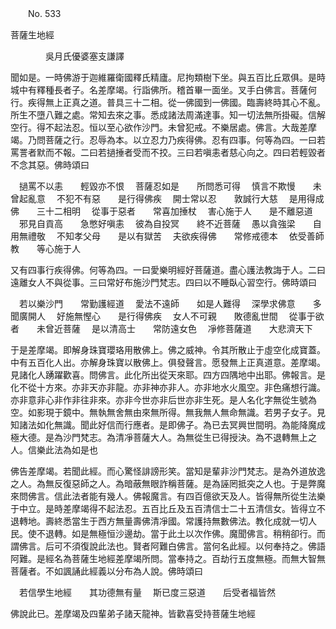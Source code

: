﻿　　No. 533

菩薩生地經

　　　　吳月氏優婆塞支謙譯


聞如是。一時佛游于迦維羅衛國釋氏精廬。尼拘類樹下坐。與五百比丘眾俱。是時城中有釋種長者子。名差摩竭。行詣佛所。稽首畢一面坐。叉手白佛言。菩薩何行。疾得無上正真之道。普具三十二相。從一佛國到一佛國。臨壽終時其心不亂。所生不墮八難之處。常知去來之事。悉成諸法周滿達事。知一切法無所掛礙。信解空行。得不起法忍。恒以至心欲作沙門。未曾犯戒。不樂居處。佛言。大哉差摩竭。乃問菩薩之行。忍辱為本。以立忍力乃疾得佛。忍有四事。何等為四。一曰若罵詈者默而不報。二曰若撾捶者受而不挍。三曰若嗔恚者慈心向之。四曰若輕毀者不念其惡。佛時頌曰

　撾罵不以恚　　輕毀亦不恨
　菩薩忍如是　　所問悉可得
　慎言不欺慢　　未曾起亂意
　不犯不有惡　　是行得佛疾
　開士常以忍　　敦誠行大慈
　是用得成佛　　三十二相明
　從事于惡者　　常喜加捶杖
　害心施于人　　是不離惡道
　邪見自貢高　　急憋好嗔恚
　彼為自投冥　　終不近菩薩
　愚以貪強梁　　自用無禮敬
　不知孝父母　　是以有獄苦
　夫欲疾得佛　　常修戒德本
　依受善師教　　等心施于人　

又有四事行疾得佛。何等為四。一曰愛樂明經好菩薩道。盡心護法教誨于人。二曰遠離女人不與從事。三曰常好布施沙門梵志。四曰以不睡臥心習空行。佛時頌曰

　若以樂沙門　　常勤護經道
　愛法不遠師　　如是人難得
　深學求佛意　　多聞廣開人
　好施無慳心　　是行得佛疾
　女人不可親　　敗德亂世間
　從事于欲者　　未曾近菩薩
　是以清高士　　常防遠女色
　凈修菩薩道　　大悲濟天下　

于是差摩竭。即解身珠寶瓔珞用散佛上。佛之威神。令其所散止于虛空化成寶蓋。中有五百化人出。亦解身珠寶以散佛上。俱發聲言。愿發無上正真道意。差摩竭。見諸化人踴躍歡喜。問佛言。此化所出從天來耶。四方四隅地中出耶。佛報言。是化不從十方來。亦非天亦非龍。亦非神亦非人。亦非地水火風空。非色痛想行識。亦非意非心非作非往非來。亦非今世亦非后世亦非生死。是人名化字無從生號為空。如影現于鏡中。無執無舍無由來無所得。無我無人無命無識。若男子女子。見知諸法如化無識。聞此好信而行應者。是即佛子。為已去冥興世間明。為能降魔成極大德。是為沙門梵志。為清凈菩薩大人。為無從生已得授決。為不退轉無上之人。信樂此法為如是也

佛告差摩竭。若聞此經。而心驚怪誹謗形笑。當知是輩非沙門梵志。是為外道放逸之人。為無反復惡師之人。為暗蔽無眼詐稱菩薩。是為誣罔抵突之人也。于是弊魔來問佛言。信此法者能有幾人。佛報魔言。有四百億欲天及人。皆得無所從生法樂于中立。是時差摩竭得不起法忍。五百比丘及五百清信士二十五清信女。皆得立不退轉地。壽終悉當生于西方無量壽佛清凈國。常護持無數佛法。教化成就一切人民。使不退轉。如是無極恒沙邊劫。當于此土以次作佛。魔聞佛言。稍稍卻行。而謂佛言。后可不須復說此法也。賢者阿難白佛言。當何名此經。以何奉持之。佛語阿難。是經名為菩薩生地經差摩竭所問。當奉持之。百劫行五度無極。而無大智無菩薩者。不如諷誦此經義以分布為人說。佛時頌曰

　若信學生地經　　其功德無有量
　斯已度三惡道　　后受者福皆然　

佛說此已。差摩竭及四輩弟子諸天龍神。皆歡喜受持菩薩生地經
